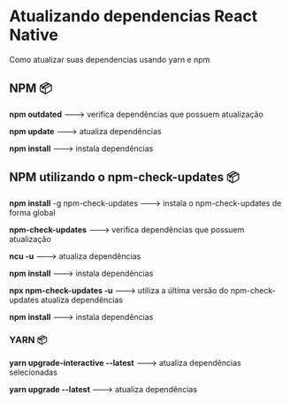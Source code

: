 # Atualizando dependencias React Native

Como atualizar suas dependencias usando yarn e npm

## NPM 📦

**npm outdated**  --->  verifica dependências que possuem atualização

**npm update** ---> atualiza dependências

**npm install**  ---> instala dependências

## NPM utilizando o npm-check-updates 📦

**npm install** -g npm-check-updates  ---> instala o npm-check-updates de forma global

**npm-check-updates**   ---> verifica dependências que possuem atualização

**ncu -u**   ---> atualiza dependências

**npm install**   ---> instala dependências

**npx npm-check-updates -u**   ---> utiliza a última versão do npm-check-updates atualiza dependências

**npm install**  ---> instala dependências

### YARN 📦

**yarn upgrade-interactive --latest**   ---> atualiza dependências selecionadas

**yarn upgrade --latest**   ---> atualiza dependências

